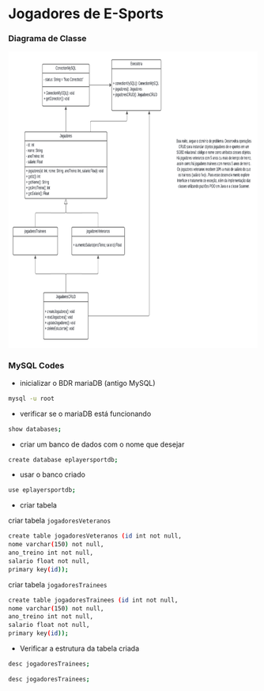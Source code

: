 # Jogadores de E-Sports 
### Diagrama de Classe 

<img src="Jogadores de e-sports (1).png" alt="img" width="1000" height="600">


### MySQL Codes

- inicializar o BDR mariaDB (antigo MySQL)
```bash
mysql -u root
```

- verificar se o mariaDB está funcionando
```bash
show databases;
```

- criar um banco de dados com o nome que desejar
```bash
create database eplayersportdb;
```

-  usar o banco criado
```bash
use eplayersportdb;
```


-  criar tabela

criar tabela `jogadoresVeteranos`
```bash
create table jogadoresVeteranos (id int not null, 
nome varchar(150) not null,
ano_treino int not null,
salario float not null,
primary key(id));
```

criar tabela `jogadoresTrainees`
```bash
create table jogadoresTrainees (id int not null, 
nome varchar(150) not null,
ano_treino int not null,
salario float not null,
primary key(id));  
```

-  Verificar a estrutura da tabela criada
```bash
desc jogadoresTrainees;
```
```bash
desc jogadoresTrainees;
```

